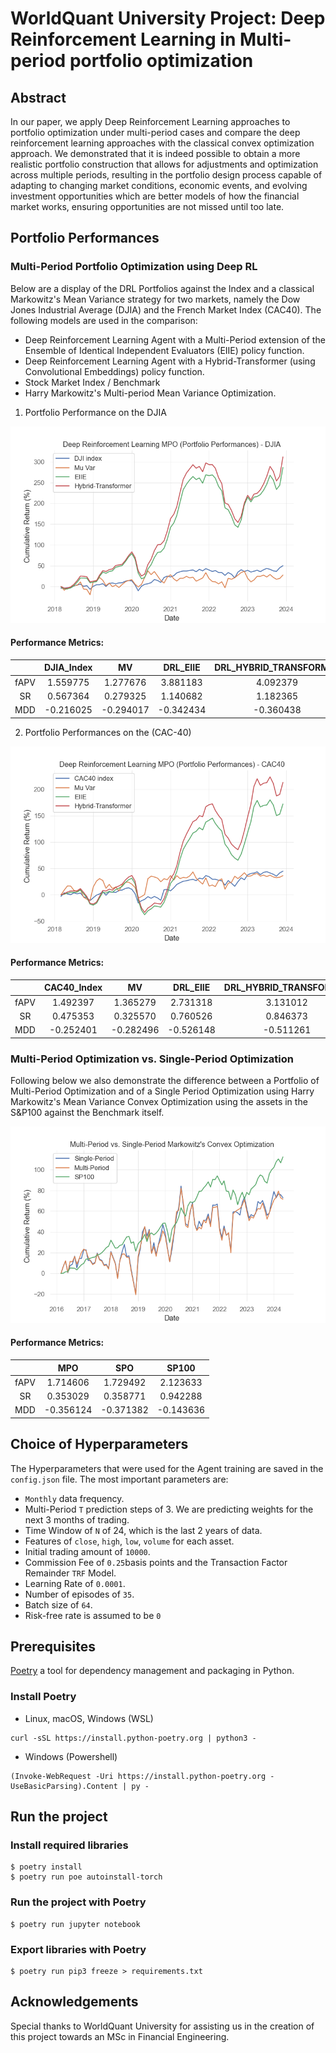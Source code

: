 # WorldQuant University Project: Deep Reinforcement Learning in Multi-period portfolio optimization

## Abstract
   
In our paper, we apply Deep Reinforcement Learning approaches to portfolio optimization under multi-period cases and compare the deep reinforcement learning approaches with the classical convex optimization approach. We demonstrated that it is indeed possible to obtain a more realistic portfolio construction that allows for adjustments and optimization across multiple periods, resulting in the portfolio design process capable of adapting to changing market conditions, economic events, and evolving investment opportunities which are better models of how the financial market works, ensuring opportunities are not missed until too late.

## Portfolio Performances

### Multi-Period Portfolio Optimization using Deep RL
Below are a display of the DRL Portfolios against the Index and a classical Markowitz's Mean Variance strategy for two markets, namely the Dow Jones Industrial Average (DJIA) and the French Market Index (CAC40). The following models are used in the comparison:
- Deep Reinforcement Learning Agent with a Multi-Period extension of the Ensemble of Identical Independent Evaluators (EIIE) policy function.
- Deep Reinforcement Learning Agent with a Hybrid-Transformer (using Convolutional Embeddings) policy function.
- Stock Market Index / Benchmark
- Harry Markowitz's Multi-period Mean Variance Optimization.

1. Portfolio Performance on the DJIA

<img title="DJIA" alt="" src="src/results/portfolio_performances/djia_performances.png">

#### Performance Metrics:

|  | DJIA_Index |	MV | DRL_EIIE | DRL_HYBRID_TRANSFORMER |
| :----: | :----: | :--: | :------: | :-------: |
| fAPV |	1.559775 |	1.277676 | 3.881183 | 4.092379 |
| SR |	0.567364 |	0.279325 | 1.140682 | 1.182365 |
| MDD |	-0.216025 |	-0.294017 | -0.342434 | -0.360438 |


2. Portfolio Performances on the (CAC-40)

<img title="CAC40" alt="" src="src/results/portfolio_performances/cac40_performances.png">

#### Performance Metrics:

|  | CAC40_Index |	MV | DRL_EIIE | DRL_HYBRID_TRANSFORMER |
| :----: | :----: | :--: | :------: | :-------: |
| fAPV |	1.492397 |	1.365279 | 2.731318 | 3.131012 |
| SR |	0.475353 |	0.325570 | 0.760526 | 0.846373 |
| MDD |	-0.252401 |	-0.282496 | -0.526148 | -0.511261 |


### Multi-Period Optimization vs. Single-Period Optimization
Following below we also demonstrate the difference between a Portfolio of Multi-Period Optimization and of a Single Period Optimization using Harry Markowitz's Mean Variance Convex Optimization using the assets in the S&P100 against the Benchmark itself.

<img title="MPO_VS_SPO" alt="" src="src/results/portfolio_performances/mpo_vs_spo.png">

#### Performance Metrics:

|   | MPO | SPO | SP100 |
| :----: | :----: | :--: | :------: | 
| fAPV | 1.714606 |	1.729492 |	2.123633 |
| SR | 0.353029 |	0.358771 |	0.942288 |
| MDD | -0.356124 |	-0.371382 |	-0.143636 |


## Choice of Hyperparameters
The Hyperparameters that were used for the Agent training are saved in the `config.json` file. 
The most important parameters are:
- `Monthly` data frequency.
- Multi-Period `T` prediction steps of 3. We are predicting weights for the next 3 months of trading. 
- Time Window of `N` of 24, which is the last 2 years of data.
- Features of `close`, `high`, `low`, `volume` for each asset.
- Initial trading amount of `10000`.
- Commission Fee of `0.25`basis points and the Transaction Factor Remainder `TRF` Model.
- Learning Rate of `0.0001`.
- Number of episodes of `35`.
- Batch size of `64`.
- Risk-free rate is assumed to be `0`

## Prerequisites

[Poetry](https://python-poetry.org/docs/) a tool for dependency management and packaging in Python.

### Install Poetry

* Linux, macOS, Windows (WSL)

```
curl -sSL https://install.python-poetry.org | python3 -
```

* Windows (Powershell)

```
(Invoke-WebRequest -Uri https://install.python-poetry.org -UseBasicParsing).Content | py -
```

## Run the project

### Install required libraries

```
$ poetry install
$ poetry run poe autoinstall-torch
```

### Run the project with Poetry

```
$ poetry run jupyter notebook
```

### Export libraries with Poetry

```
$ poetry run pip3 freeze > requirements.txt
```

## Acknowledgements
Special thanks to WorldQuant University for assisting us in the creation of this project towards an MSc in Financial Engineering.